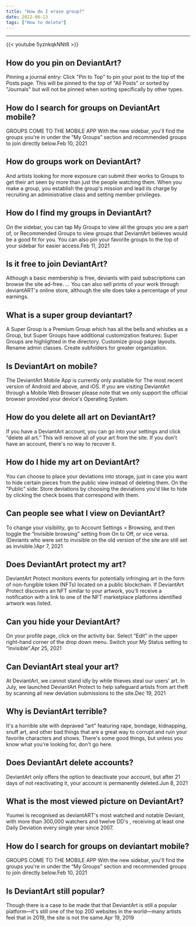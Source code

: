 ```yaml
---
title: "How do I erase group?"
date: 2022-06-13
tags: ["How to delete"]
---
```


---
{{< youtube 5yznkqkNNt8 >}}
## How do you pin on DeviantArt?
Pinning a journal entry: Click "Pin to Top" to pin your post to the top of the Posts page. This will be pinned to the top of "All Posts" or sorted by "Journals" but will not be pinned when sorting specifically by other types.

## How do I search for groups on DeviantArt mobile?
GROUPS COME TO THE MOBILE APP With the new sidebar, you'll find the groups you're in under the “My Groups” section and recommended groups to join directly below.Feb 10, 2021

## How do groups work on DeviantArt?
And artists looking for more exposure can submit their works to Groups to get their art seen by more than just the people watching them. When you make a group, you establish the group's mission and lead its charge by recruiting an administrative class and setting member privileges.

## How do I find my groups in DeviantArt?
On the sidebar, you can tap My Groups to view all the groups you are a part of, or Recommended Groups to view groups that DeviantArt believes would be a good fit for you. You can also pin your favorite groups to the top of your sidebar for easier access.Feb 11, 2021

## Is it free to join DeviantArt?
Although a basic membership is free, deviants with paid subscriptions can browse the site ad-free. … You can also sell prints of your work through deviantART's online store, although the site does take a percentage of your earnings.

## What is a super group deviantart?
A Super Group is a Premium Group which has all the bells and whistles as a Group, but Super Groups have additional customization features: Super Groups are highlighted in the directory. Customize group page layouts. Rename admin classes. Create subfolders for greater organization.

## Is DeviantArt on mobile?
The DeviantArt Mobile App is currently only available for The most recent version of Android and above, and iOS. If you are visiting DeviantArt through a Mobile Web Browser please note that we only support the official browser provided your device's Operating System.

## How do you delete all art on DeviantArt?
If you have a DeviantArt account, you can go into your settings and click “delete all art.” This will remove all of your art from the site. If you don't have an account, there's no way to recover it.

## How do I hide my art on DeviantArt?
You can choose to place your deviations into storage, just in case you want to hide certain pieces from the public view instead of deleting them. On the "Public" side: Store deviations by choosing the deviations you'd like to hide by clicking the check boxes that correspond with them.

## Can people see what I view on DeviantArt?
To change your visibility, go to Account Settings > Browsing, and then toggle the “Invisible browsing” setting from On to Off, or vice versa. (Deviants who were set to invisible on the old version of the site are still set as invisible.)Apr 7, 2021

## Does DeviantArt protect my art?
DeviantArt Protect monitors events for potentially infringing art in the form of non-fungible token (NFTs) located on a public blockchain. If DeviantArt Protect discovers an NFT similar to your artwork, you'll receive a notification with a link to one of the NFT marketplace platforms identified artwork was listed.

## Can you hide your DeviantArt?
On your profile page, click on the activity bar. Select “Edit” in the upper right-hand corner of the drop down menu. Switch your My Status setting to “Invisible”.Apr 25, 2021

## Can DeviantArt steal your art?
At DeviantArt, we cannot stand idly by while thieves steal our users' art. In July, we launched DeviantArt Protect to help safeguard artists from art theft by scanning all new deviation submissions to the site.Dec 19, 2021

## Why is DeviantArt terrible?
It's a horrible site with depraved “art” featuring rape, bondage, kidnapping, snuff art, and other bad things that are a great way to corrupt and ruin your favorite characters and shows. There's some good things, but unless you know what you're looking for, don't go here.

## Does DeviantArt delete accounts?
DeviantArt only offers the option to deactivate your account, but after 21 days of not reactivating it, your account is permanently deleted.Jun 8, 2021

## What is the most viewed picture on DeviantArt?
Yuumei is recognised as deviantART's most watched and notable Deviant, with more than 300,000 watchers and twelve DD's , receiving at least one Daily Deviation every single year since 2007.

## How do I search for groups on deviantart mobile?
GROUPS COME TO THE MOBILE APP With the new sidebar, you'll find the groups you're in under the “My Groups” section and recommended groups to join directly below.Feb 10, 2021

## Is DeviantArt still popular?
Though there is a case to be made that that DeviantArt is still a popular platform—it's still one of the top 200 websites in the world—many artists feel that in 2019, the site is not the same.Apr 19, 2019

